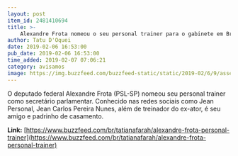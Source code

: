 ```yaml
---
layout: post
item_id: 2481410694
title: >-
    Alexandre Frota nomeou o seu personal trainer para o gabinete em Brasília
author: Tatu D'Oquei
date: 2019-02-06 16:53:00
pub_date: 2019-02-06 16:53:00
time_added: 2019-02-07 07:06:21
category: avisamos
image: https://img.buzzfeed.com/buzzfeed-static/static/2019-02/6/9/asset/buzzfeed-prod-web-04/sub-buzz-13529-1549462630-1.png?crop=647:339;0,0
---
```


O deputado federal Alexandre Frota (PSL-SP) nomeou seu personal trainer como secretário parlamentar. Conhecido nas redes sociais como Jean Personal, Jean Carlos Pereira Nunes, além de treinador do ex-ator, é seu amigo e padrinho de casamento.

**Link:** [https://www.buzzfeed.com/br/tatianafarah/alexandre-frota-personal-trainer](https://www.buzzfeed.com/br/tatianafarah/alexandre-frota-personal-trainer)

